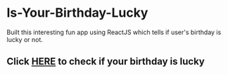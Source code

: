# Is-Your-Birthday-Lucky

Built this interesting fun app using ReactJS which tells if user's birthday is lucky or not.

## Click [HERE](https://github.com/srv-pranjal/Is-Your-Birthday-Lucky) to check if your birthday is lucky
